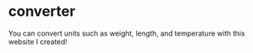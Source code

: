 # converter
You can convert units such as weight, length, and temperature with this website I created!
